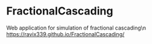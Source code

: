 # FractionalCascading
Web application for simulation of fractional cascading\n
https://ravix339.github.io/FractionalCascading/
